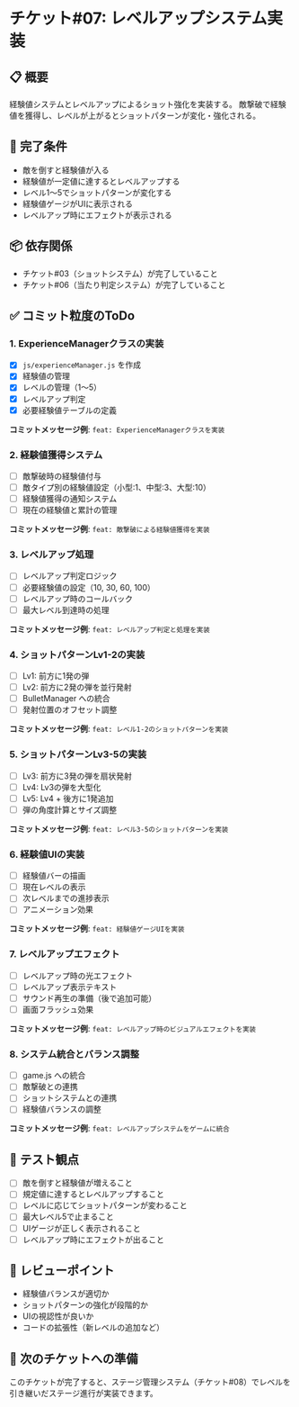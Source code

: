 # チケット#07: レベルアップシステム実装

## 📋 概要
経験値システムとレベルアップによるショット強化を実装する。
敵撃破で経験値を獲得し、レベルが上がるとショットパターンが変化・強化される。

## 🎯 完了条件
- 敵を倒すと経験値が入る
- 経験値が一定値に達するとレベルアップする
- レベル1〜5でショットパターンが変化する
- 経験値ゲージがUIに表示される
- レベルアップ時にエフェクトが表示される

## 📦 依存関係
- チケット#03（ショットシステム）が完了していること
- チケット#06（当たり判定システム）が完了していること

## ✅ コミット粒度のToDo

### 1. ExperienceManagerクラスの実装
- [x] `js/experienceManager.js` を作成
- [x] 経験値の管理
- [x] レベルの管理（1〜5）
- [x] レベルアップ判定
- [x] 必要経験値テーブルの定義

**コミットメッセージ例**: `feat: ExperienceManagerクラスを実装`

### 2. 経験値獲得システム
- [ ] 敵撃破時の経験値付与
- [ ] 敵タイプ別の経験値設定（小型:1、中型:3、大型:10）
- [ ] 経験値獲得の通知システム
- [ ] 現在の経験値と累計の管理

**コミットメッセージ例**: `feat: 敵撃破による経験値獲得を実装`

### 3. レベルアップ処理
- [ ] レベルアップ判定ロジック
- [ ] 必要経験値の設定（10, 30, 60, 100）
- [ ] レベルアップ時のコールバック
- [ ] 最大レベル到達時の処理

**コミットメッセージ例**: `feat: レベルアップ判定と処理を実装`

### 4. ショットパターンLv1-2の実装
- [ ] Lv1: 前方に1発の弾
- [ ] Lv2: 前方に2発の弾を並行発射
- [ ] BulletManager への統合
- [ ] 発射位置のオフセット調整

**コミットメッセージ例**: `feat: レベル1-2のショットパターンを実装`

### 5. ショットパターンLv3-5の実装
- [ ] Lv3: 前方に3発の弾を扇状発射
- [ ] Lv4: Lv3の弾を大型化
- [ ] Lv5: Lv4 + 後方に1発追加
- [ ] 弾の角度計算とサイズ調整

**コミットメッセージ例**: `feat: レベル3-5のショットパターンを実装`

### 6. 経験値UIの実装
- [ ] 経験値バーの描画
- [ ] 現在レベルの表示
- [ ] 次レベルまでの進捗表示
- [ ] アニメーション効果

**コミットメッセージ例**: `feat: 経験値ゲージUIを実装`

### 7. レベルアップエフェクト
- [ ] レベルアップ時の光エフェクト
- [ ] レベルアップ表示テキスト
- [ ] サウンド再生の準備（後で追加可能）
- [ ] 画面フラッシュ効果

**コミットメッセージ例**: `feat: レベルアップ時のビジュアルエフェクトを実装`

### 8. システム統合とバランス調整
- [ ] game.js への統合
- [ ] 敵撃破との連携
- [ ] ショットシステムとの連携
- [ ] 経験値バランスの調整

**コミットメッセージ例**: `feat: レベルアップシステムをゲームに統合`

## 🧪 テスト観点
- [ ] 敵を倒すと経験値が増えること
- [ ] 規定値に達するとレベルアップすること
- [ ] レベルに応じてショットパターンが変わること
- [ ] 最大レベル5で止まること
- [ ] UIゲージが正しく表示されること
- [ ] レベルアップ時にエフェクトが出ること

## 📝 レビューポイント
- 経験値バランスが適切か
- ショットパターンの強化が段階的か
- UIの視認性が良いか
- コードの拡張性（新レベルの追加など）

## 🚀 次のチケットへの準備
このチケットが完了すると、ステージ管理システム（チケット#08）でレベルを引き継いだステージ進行が実装できます。